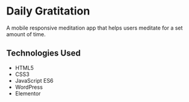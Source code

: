 # Daily Gratitation
A mobile responsive meditation app that helps users meditate for a set amount of time.

## Technologies Used
- HTML5
- CSS3
- JavaScript ES6
- WordPress
- Elementor
